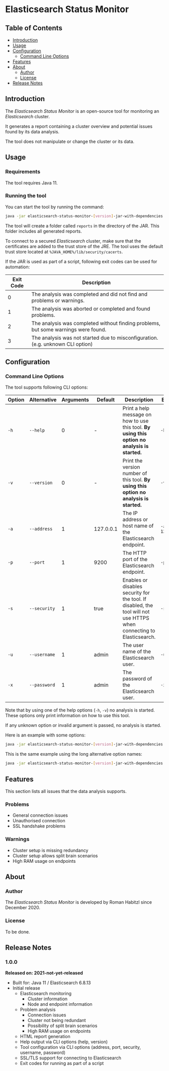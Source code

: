 # Elasticsearch Status Monitor

## Table of Contents

* [Introduction](#introduction)
* [Usage](#usage)
* [Configuration](#configuration)
  * [Command Line Options](#command-line-options)
* [Features](#features)
* [About](#about)
  * [Author](#author)
  * [License](#license)
* [Release Notes](#release-notes)

## Introduction

The _Elasticsearch Status Monitor_ is an open-source tool for monitoring an _Elasticsearch_ cluster.

It generates a report containing a cluster overview and potential issues found by its data analysis.

The tool does not manipulate or change the cluster or its data.

## Usage

### Requirements

The tool requires Java 11.

### Running the tool

You can start the tool by running the command:

```bash
java -jar elasticsearch-status-monitor-[version]-jar-with-dependencies.jar
```

The tool will create a folder called `reports` in the directory of the JAR. This folder includes all generated reports.

To connect to a secured _Elasticsearch_ cluster, make sure that the certificates are added to the trust store of the JRE.
The tool uses the default trust store located at `%JAVA_HOME%/lib/security/cacerts`.

If the JAR is used as part of a script, following exit codes can be used for automation:

Exit Code | Description
---       | ---
0         | The analysis was completed and did not find and problems or warnings.
1         | The analysis was aborted or completed and found problems.
2         | The analysis was completed without finding problems, but some warnings were found.
3         | The analysis was not started due to misconfiguration. (e.g. unknown CLI option)

## Configuration

### Command Line Options

The tool supports following CLI options:

Option   | Alternative  | Arguments | Default   | Description                                                                                                           | Example
---      | ---          | ---       | ---       | ---                                                                                                                   | ---
`-h`     | `--help`     | 0         | -         | Print a help message on how to use this tool. **By using this option no analysis is started.**                        | `-h`
`-v`     | `--version`  | 0         | -         | Print the version number of this tool. **By using this option no analysis is started.**                               | `-v`
`-a`     | `--address`  | 1         | 127.0.0.1 | The IP address or host name of the Elasticsearch endpoint.                                                            | `-a 127.0.0.1`
`-p`     | `--port`     | 1         | 9200      | The HTTP port of the Elasticsearch endpoint.                                                                          | `-p 9200`
`-s`     | `--security` | 1         | true      | Enables or disables security for the tool. If disabled, the tool will not use HTTPS when connecting to Elasticsearch. | `-s false`
`-u`     | `--username` | 1         | admin     | The user name of the Elasticsearch user.                                                                              | `-u admin`
`-x`     | `--password` | 1         | admin     | The password of the Elasticsearch user.                                                                               | `-x admin`

Note that by using one of the help options (`-h`, `-v`) no analysis is started.
These options only print information on how to use this tool.

If any unknown option or invalid argument is passed, no analysis is started.

Here is an example with some options:

```bash
java -jar elasticsearch-status-monitor-[version]-jar-with-dependencies.jar -a 127.0.0.1 -p 9200 -u admin -x admin
```

This is the same example using the long alternative option names:

```bash
java -jar elasticsearch-status-monitor-[version]-jar-with-dependencies.jar --address 127.0.0.1 --port 9200 --username admin --password admin
```

## Features

This section lists all issues that the data analysis supports.

### Problems

* General connection issues
* Unauthorised connection
* SSL handshake problems

### Warnings

* Cluster setup is missing redundancy
* Cluster setup allows split brain scenarios
* High RAM usage on endpoints

## About

### Author

The _Elasticsearch Status Monitor_ is developed by Roman Habitzl since December 2020.

### License

To be done.

## Release Notes

### 1.0.0

**Released on: 2021-not-yet-released**

* Built for: Java 11 / Elasticsearch 6.8.13
* Initial release
  * Elasticsearch monitoring
    * Cluster information
    * Node and endpoint information
  * Problem analysis
    * Connection issues
    * Cluster not being redundant
    * Possibility of split brain scenarios
    * High RAM usage on endpoints
  * HTML report generation
  * Help output via CLI options (help, version)
  * Tool configuration via CLI options (address, port, security, username, password)
  * SSL/TLS support for connecting to Elasticsearch
  * Exit codes for running as part of a script
